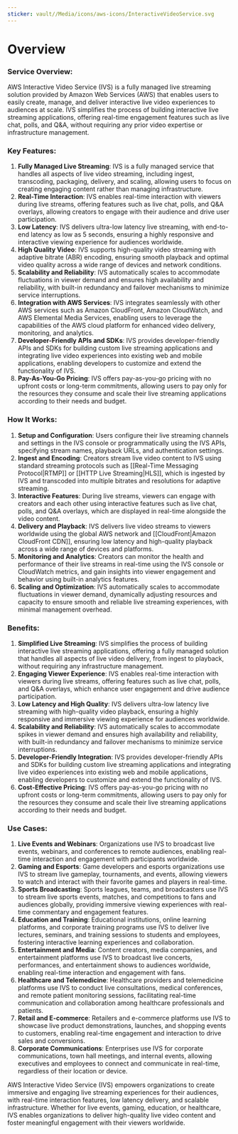 ```yaml
---
sticker: vault//Media/icons/aws-icons/InteractiveVideoService.svg
---
```

# Overview

### Service Overview:

AWS Interactive Video Service (IVS) is a fully managed live streaming solution provided by Amazon Web Services (AWS) that enables users to easily create, manage, and deliver interactive live video experiences to audiences at scale. IVS simplifies the process of building interactive live streaming applications, offering real-time engagement features such as live chat, polls, and Q&A, without requiring any prior video expertise or infrastructure management.

### Key Features:

1. **Fully Managed Live Streaming**: IVS is a fully managed service that handles all aspects of live video streaming, including ingest, transcoding, packaging, delivery, and scaling, allowing users to focus on creating engaging content rather than managing infrastructure.
2. **Real-Time Interaction**: IVS enables real-time interaction with viewers during live streams, offering features such as live chat, polls, and Q&A overlays, allowing creators to engage with their audience and drive user participation.
3. **Low Latency**: IVS delivers ultra-low latency live streaming, with end-to-end latency as low as 5 seconds, ensuring a highly responsive and interactive viewing experience for audiences worldwide.
4. **High Quality Video**: IVS supports high-quality video streaming with adaptive bitrate (ABR) encoding, ensuring smooth playback and optimal video quality across a wide range of devices and network conditions.
5. **Scalability and Reliability**: IVS automatically scales to accommodate fluctuations in viewer demand and ensures high availability and reliability, with built-in redundancy and failover mechanisms to minimize service interruptions.
6. **Integration with AWS Services**: IVS integrates seamlessly with other AWS services such as Amazon CloudFront, Amazon CloudWatch, and AWS Elemental Media Services, enabling users to leverage the capabilities of the AWS cloud platform for enhanced video delivery, monitoring, and analytics.
7. **Developer-Friendly APIs and SDKs**: IVS provides developer-friendly APIs and SDKs for building custom live streaming applications and integrating live video experiences into existing web and mobile applications, enabling developers to customize and extend the functionality of IVS.
8. **Pay-As-You-Go Pricing**: IVS offers pay-as-you-go pricing with no upfront costs or long-term commitments, allowing users to pay only for the resources they consume and scale their live streaming applications according to their needs and budget.

### How It Works:

1. **Setup and Configuration**: Users configure their live streaming channels and settings in the IVS console or programmatically using the IVS APIs, specifying stream names, playback URLs, and authentication settings.
2. **Ingest and Encoding**: Creators stream live video content to IVS using standard streaming protocols such as [[Real-Time Messaging Protocol|RTMP]] or [[HTTP Live Streaming|HLS]], which is ingested by IVS and transcoded into multiple bitrates and resolutions for adaptive streaming.
3. **Interactive Features**: During live streams, viewers can engage with creators and each other using interactive features such as live chat, polls, and Q&A overlays, which are displayed in real-time alongside the video content.
4. **Delivery and Playback**: IVS delivers live video streams to viewers worldwide using the global AWS network and [[CloudFront|Amazon CloudFront CDN]], ensuring low latency and high-quality playback across a wide range of devices and platforms.
5. **Monitoring and Analytics**: Creators can monitor the health and performance of their live streams in real-time using the IVS console or CloudWatch metrics, and gain insights into viewer engagement and behavior using built-in analytics features.
6. **Scaling and Optimization**: IVS automatically scales to accommodate fluctuations in viewer demand, dynamically adjusting resources and capacity to ensure smooth and reliable live streaming experiences, with minimal management overhead.

### Benefits:

1. **Simplified Live Streaming**: IVS simplifies the process of building interactive live streaming applications, offering a fully managed solution that handles all aspects of live video delivery, from ingest to playback, without requiring any infrastructure management.
2. **Engaging Viewer Experience**: IVS enables real-time interaction with viewers during live streams, offering features such as live chat, polls, and Q&A overlays, which enhance user engagement and drive audience participation.
3. **Low Latency and High Quality**: IVS delivers ultra-low latency live streaming with high-quality video playback, ensuring a highly responsive and immersive viewing experience for audiences worldwide.
4. **Scalability and Reliability**: IVS automatically scales to accommodate spikes in viewer demand and ensures high availability and reliability, with built-in redundancy and failover mechanisms to minimize service interruptions.
5. **Developer-Friendly Integration**: IVS provides developer-friendly APIs and SDKs for building custom live streaming applications and integrating live video experiences into existing web and mobile applications, enabling developers to customize and extend the functionality of IVS.
6. **Cost-Effective Pricing**: IVS offers pay-as-you-go pricing with no upfront costs or long-term commitments, allowing users to pay only for the resources they consume and scale their live streaming applications according to their needs and budget.

### Use Cases:

1. **Live Events and Webinars**: Organizations use IVS to broadcast live events, webinars, and conferences to remote audiences, enabling real-time interaction and engagement with participants worldwide.
2. **Gaming and Esports**: Game developers and esports organizations use IVS to stream live gameplay, tournaments, and events, allowing viewers to watch and interact with their favorite games and players in real-time.
3. **Sports Broadcasting**: Sports leagues, teams, and broadcasters use IVS to stream live sports events, matches, and competitions to fans and audiences globally, providing immersive viewing experiences with real-time commentary and engagement features. 
4. **Education and Training**: Educational institutions, online learning platforms, and corporate training programs use IVS to deliver live lectures, seminars, and training sessions to students and employees, fostering interactive learning experiences and collaboration.
5. **Entertainment and Media**: Content creators, media companies, and entertainment platforms use IVS to broadcast live concerts, performances, and entertainment shows to audiences worldwide, enabling real-time interaction and engagement with fans.
6. **Healthcare and Telemedicine**: Healthcare providers and telemedicine platforms use IVS to conduct live consultations, medical conferences, and remote patient monitoring sessions, facilitating real-time communication and collaboration among healthcare professionals and patients.
7. **Retail and E-commerce**: Retailers and e-commerce platforms use IVS to showcase live product demonstrations, launches, and shopping events to customers, enabling real-time engagement and interaction to drive sales and conversions.
8. **Corporate Communications**: Enterprises use IVS for corporate communications, town hall meetings, and internal events, allowing executives and employees to connect and communicate in real-time, regardless of their location or device.

AWS Interactive Video Service (IVS) empowers organizations to create immersive and engaging live streaming experiences for their audiences, with real-time interaction features, low latency delivery, and scalable infrastructure. Whether for live events, gaming, education, or healthcare, IVS enables organizations to deliver high-quality live video content and foster meaningful engagement with their viewers worldwide.
